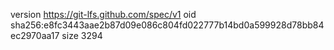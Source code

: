 version https://git-lfs.github.com/spec/v1
oid sha256:e8fc3443aae2b87d09e086c804fd022777b14bd0a599928d78bb84ec2970aa17
size 3294
